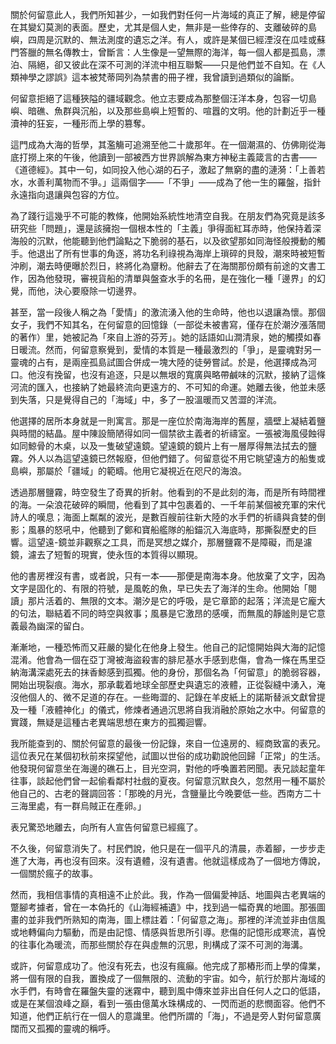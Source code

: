 關於何留意此人，我們所知甚少，一如我們對任何一片海域的真正了解，總是停留在其變幻莫測的表面。歷史，尤其是個人史，無非是一些倖存的、支離破碎的島嶼，四周是沉默的、無法測度的遺忘之洋。有人，或許是某個已經湮沒在瓜哇或蘇門答臘的無名傳教士，曾斷言：人生像是一望無際的海洋，每一個人都是孤島，漂泊、隔絕，卻又彼此在深不可測的洋流中相互聯繫——只是他們並不自知。在《人類神學之謬誤》這本被梵蒂岡列為禁書的冊子裡，我曾讀到過類似的論斷。

何留意拒絕了這種狹隘的疆域觀念。他立志要成為那整個汪洋本身，包容一切島嶼、暗礁、魚群與沉船，以及那些島嶼上短暫的、喧囂的文明。他的計劃近乎一種瀆神的狂妄，一種形而上學的篡奪。

這門成為大海的哲學，其濫觴可追溯至他二十歲那年。在一個潮濕的、仿佛剛從海底打撈上來的午後，他讀到一部被西方世界誤解為東方神秘主義箴言的古書——《道德經》。其中一句，如同投入他心湖的石子，激起了無窮的盡的漣漪：「上善若水，水善利萬物而不爭。」這兩個字——「不爭」——成為了他一生的羅盤，指針永遠指向退讓與包容的方位。

為了踐行這幾乎不可能的教條，他開始系統性地清空自我。在朋友們為究竟是該多研究些「問題」，還是該擁抱一個根本性的「主義」爭得面紅耳赤時，他保持着深海般的沉默，他能聽到他們論點之下脆弱的基石，以及欲望那如同海怪般攪動的觸手。他退出了所有世事的角逐，將功名利祿視為海岸上瑣碎的貝殼，潮來時被短暫沖刷，潮去時便曝於烈日，終將化為齏粉。他辭去了在海關那份頗有前途的文書工作，因為他發現，審視貨船的清單與盤查水手的名冊，是在強化一種「邊界」的幻覺，而他，決心要廢除一切邊界。

甚至，當一段後人稱之為「愛情」的激流湧入他的生命時，他也以退讓為懷。那個女子，我們不知其名，在何留意的回憶錄（一部從未被書寫，僅存在於潮汐漲落間的著作）里，她被記為「來自上游的芬芳」。她的話語如山澗清泉，她的觸摸如春日暖流。然而，何留意察覺到，愛情的本質是一種最激烈的「爭」，是靈魂對另一靈魂的占有，是兩座孤島試圖合併成一塊大陸的徒勞嘗試。於是，他選擇成為河口。他沒有挽留，也沒有追逐，只是以無垠的寬廣與略帶鹹味的沉默，接納了這條河流的匯入，也接納了她最終流向更遠方的、不可知的命運。她離去後，他並未感到失落，只是覺得自己的「海域」中，多了一股溫暖而又苦澀的洋流。

他選擇的居所本身就是一則寓言。那是一座位於南海海岸的舊屋，牆壁上凝結着鹽與時間的結晶。屋中陳設簡陋得如同一個禁欲主義者的祈禱室。一張被海風侵蝕得如同鯨骨的木桌，以及一隻破望遠鏡。望遠鏡的鏡片上有一層厚得無法拭去的鹽霧。外人以為這望遠鏡已然報廢，但他們錯了。何留意從不用它眺望遠方的船隻或島嶼，那屬於「疆域」的範疇。他用它凝視近在咫尺的海浪。

透過那層鹽霧，時空發生了奇異的折射。他看到的不是此刻的海，而是所有時間裡的海。一朵浪花破碎的瞬間，他看到了其中包裹着的、一千年前某個被充軍的宋代詩人的嘆息；海面上粼粼的波光，是數百艘前往新大陸的水手們的祈禱與貪婪的倒影；風暴的怒吼中，他聽到了鄭和寶船艦隊的船錨沉入海底時，那撕裂歷史的巨響。這望遠-鏡並非觀察之工具，而是冥想之媒介，那層鹽霧不是障礙，而是濾鏡，濾去了短暫的現實，使永恆的本質得以顯現。

他的書房裡沒有書，或者說，只有一本——那便是南海本身。他放棄了文字，因為文字是固化的、有限的符號，是風乾的魚，早已失去了海洋的生命。他開始「閱讀」那片活着的、無限的文本。潮汐是它的呼吸，是它章節的起落；洋流是它龐大的句法，聯結着不同的時空與敘事；風暴是它激昂的感嘆，而無風的靜謐則是它意義最為幽深的留白。

漸漸地，一種恐怖而又莊嚴的變化在他身上發生。他自己的記憶開始與大海的記憶混淆。他會為一個在亞丁灣被海盜殺害的腓尼基水手感到悲傷，會為一條在馬里亞納海溝深處死去的抹香鯨感到孤獨。他的身份，那個名為「何留意」的脆弱容器，開始出現裂痕。海水，那承載着地球全部歷史與遺忘的液體，正從裂縫中湧入，淹沒他個人的、微不足道的存在。一些晦澀的、記錄在羊皮紙上的諾斯替派文獻曾提及一種「液體神化」的儀式，修煉者通過沉思將自我消融於原始之水中。何留意的實踐，無疑是這種古老異端思想在東方的孤獨迴響。

我所能查到的、關於何留意的最後一份記錄，來自一位遠房的、經商致富的表兄。這位表兄在某個初秋前來探望他，試圖以世俗的成功勸說他回歸「正常」的生活。他發現何留意坐在海邊的礁石上，目光空洞，對他的呼喚置若罔聞。表兄談起童年往事，談起他們曾一起偷看鄰村社戲的夏夜。何留意沉默良久，忽然用一種不屬於他自己的、古老的聲調回答：「那晚的月光，含鹽量比今晚要低一些。西南方二十三海里處，有一群烏賊正在產卵。」

表兄驚恐地離去，向所有人宣告何留意已經瘋了。

不久後，何留意消失了。村民們說，他只是在一個平凡的清晨，赤着腳，一步步走進了大海，再也沒有回來。沒有遺體，沒有遺書。他就這樣成為了一個地方傳說，一個關於瘋子的故事。

然而，我相信事情的真相遠不止於此。我，作為一個偏愛神話、地圖與古老異端的蹩腳考據者，曾在一本偽托的《山海經補遺》中，找到過一幅奇異的地圖。那張圖畫的並非我們所熟知的南海，圖上標註着：「何留意之海」。那裡的洋流並非由信風或地轉偏向力驅動，而是由記憶、情感與哲思所引導。悲傷的記憶形成寒流，喜悅的往事化為暖流，而那些關於存在與虛無的沉思，則構成了深不可測的海溝。

或許，何留意成功了。他沒有死去，也沒有瘋癲。他完成了那樁形而上學的偉業，將一個有限的自我，置換成了一個無限的、流動的宇宙。如今，航行於那片海域的水手們，有時會在羅盤失靈的迷霧中，聽到風中傳來並非出自任何人之口的低語，或是在某個浪峰之巔，看到一張由億萬水珠構成的、一閃而逝的悲憫面容。他們不知道，他們正航行在一個人的意識里。他們所謂的「海」，不過是旁人對何留意廣闊而又孤獨的靈魂的稱呼。
